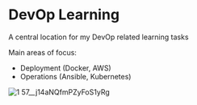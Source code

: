 # DevOp Learning
 A central location for my DevOp related learning tasks
 
 Main areas of focus:
  - Deployment (Docker, AWS)
  - Operations (Ansible, Kubernetes)
  
![1 57__j14aNQfmPZyFoS1yRg](https://user-images.githubusercontent.com/50704452/116783715-a67aa480-aa90-11eb-8197-85882b2a4c85.png)
